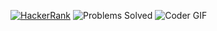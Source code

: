 [![HackerRank](https://img.shields.io/badge/-HackerRank-2EC866?style=flat-square&logo=hackerrank&logoColor=white)](https://www.hackerrank.com/profile/madhavan_resear1) ![Problems Solved](https://img.shields.io/badge/Problems%20Solved-{{solved_count}}-blue) ![Coder GIF](https://media.giphy.com/media/ZVik7pBtu9dNS/giphy.gif)
